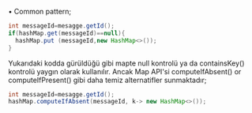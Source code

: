 • Common pattern;
```java
int messageId=mesagge.getId();
if(hashMap.get(messageId)==null){
  hashMap.put (messageId,new HashMap<>());
}

```
Yukarıdaki kodda gürüldüğü gibi mapte null kontrolü ya da containsKey() kontrolü yaygın olarak kullanılır. Ancak Map  API'si computeIfAbsent() or computeIfPresent() gibi daha temiz alternatifler sunmaktadır;

```java
int messageId=mesagge.getId();
hashMap.computeIfAbsent(messageId, k-> new HashMap<>());
```
